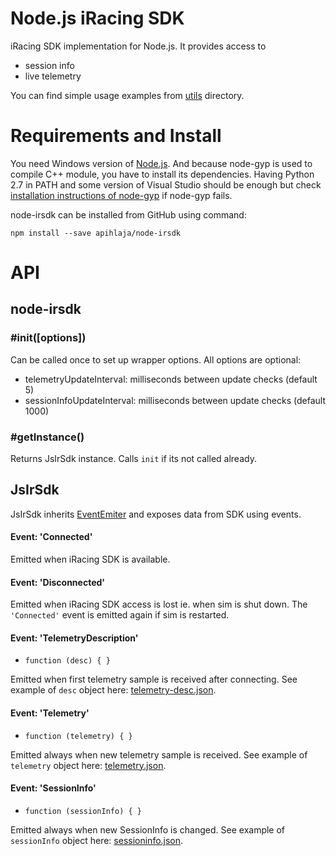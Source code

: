 ﻿# Node.js iRacing SDK

iRacing SDK implementation for Node.js. It provides access to

* session info
* live telemetry

You can find simple usage examples from [utils](utils/) directory.

# Requirements and Install

You need Windows version of [Node.js](https://nodejs.org/download/). And because 
node-gyp is used to compile C++ module, you have to 
install its dependencies. Having Python 2.7 in PATH and some version of Visual Studio 
should be enough but check 
[installation instructions of node-gyp](https://github.com/TooTallNate/node-gyp) 
if node-gyp fails.

node-irsdk can be installed from GitHub using command:

`npm install --save apihlaja/node-irsdk`


# API

## node-irsdk

### #init([options])

Can be called once to set up wrapper options. All options are optional:

* telemetryUpdateInterval: milliseconds between update checks (default 5)
* sessionInfoUpdateInterval: milliseconds between update checks (default 1000)

### #getInstance()

Returns JsIrSdk instance. Calls `init` if its not called already.


## JsIrSdk

JsIrSdk inherits [EventEmiter](https://nodejs.org/api/events.html#events_class_events_eventemitter) 
and exposes data from SDK using events.

#### Event: 'Connected'

Emitted when iRacing SDK is available.


#### Event: 'Disconnected'

Emitted when iRacing SDK access is lost ie. when sim is shut down. 
The `'Connected'` event is emitted again if sim is restarted.


#### Event: 'TelemetryDescription'

* `function (desc) { }`

Emitted when first telemetry sample is received after connecting. 
See example of `desc` object here: [telemetry-desc.json](sample-data/telemetry-desc.json).


#### Event: 'Telemetry'

* `function (telemetry) { }`

Emitted always when new telemetry sample is received. 
See example of `telemetry` object here: [telemetry.json](sample-data/telemetry.json).


#### Event: 'SessionInfo'

* `function (sessionInfo) { }`

Emitted always when new SessionInfo is changed.
See example of `sessionInfo` object here: [sessioninfo.json](sample-data/sessioninfo.json).

